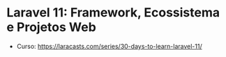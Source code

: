 # Laravel 11: Framework, Ecossistema e Projetos Web

- Curso: https://laracasts.com/series/30-days-to-learn-laravel-11/
